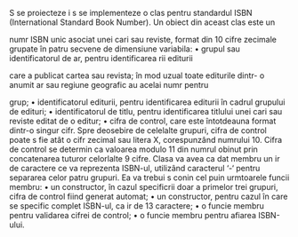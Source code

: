 
S se proiecteze i s se implementeze o clas pentru standardul ISBN
(International Standard Book Number). Un obiect din aceast clas este un

numr ISBN unic asociat unei cari sau reviste, format din 10 cifre
zecimale grupate în patru secvene de dimensiune variabila:
• grupul sau identificatorul de ar, pentru identificarea rii editurii

care a publicat cartea sau revista; în mod uzual toate editurile dintr-
o anumit ar sau regiune geografic au acelai numr pentru

grup;
• identificatorul editurii, pentru identificarea editurii în cadrul
grupului de edituri;
• identificatorul de titlu, pentru identificarea titlului unei cari sau
reviste editat de o editur;
• cifra de control, care este întotdeauna format dintr-o singur cifr.
Spre deosebire de celelalte grupuri, cifra de control poate s fie atât o cifr
zecimal sau litera X, corespunzând numrului 10. Cifra de control se
determin ca valoarea modulo 11 din numrul obinut prin concatenarea
tuturor celorlalte 9 cifre. Clasa va avea ca dat membru un ir de caractere
ce va reprezenta ISBN-ul, utilizând caracterul ‘-‘ pentru separarea celor
patru grupuri. Ea va trebui s conin cel puin urmtoarele funcii
membru:
• un constructor, în cazul specificrii doar a primelor trei grupuri,
cifra de control fiind generat automat;
• un constructor, pentru cazul în care se specific complet ISBN-ul,
ca ir de 13 caractere;
• o funcie membru pentru validarea cifrei de control;
• o funcie membru pentru afiarea ISBN-ului.
